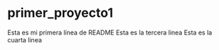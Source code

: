 # primer_proyecto1
Esta es mi primera línea de README
Esta es la tercera linea
Esta es la cuarta linea
